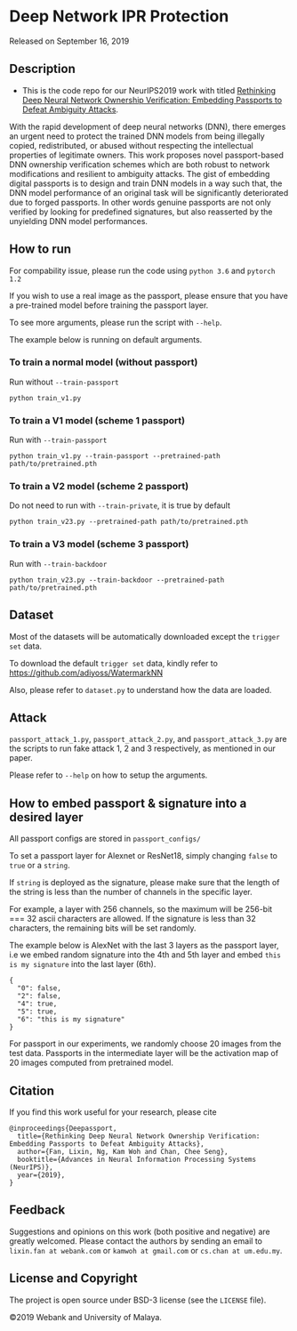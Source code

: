 # Deep Network IPR Protection

Released on September 16, 2019

## Description

* This is the code repo for our NeurIPS2019 work with titled [Rethinking Deep Neural Network Ownership Verification: Embedding Passports to Defeat Ambiguity Attacks](https://arxiv.org/abs/1909.07830). 

With the rapid development of deep neural networks (DNN), there emerges an urgent need to protect the trained DNN models from being illegally copied, redistributed, or abused without respecting the intellectual properties of legitimate owners. This work proposes novel passport-based DNN ownership verification schemes which are both robust to network modifications and resilient to ambiguity attacks. The gist of embedding digital passports is to design and train DNN models in a way such that, the DNN model performance of an original task will be significantly deteriorated due to forged passports. In other words genuine passports are not only verified by looking for predefined signatures, but also reasserted by the unyielding DNN model performances. 

## How to run

For compability issue, please run the code using `python 3.6` and `pytorch 1.2`

If you wish to use a real image as the passport, please ensure that you have a pre-trained model before training the passport layer. 

To see more arguments, please run the script with `--help`.

The example below is running on default arguments.

### To train a normal model (without passport)

Run without `--train-passport` 
```
python train_v1.py
```

### To train a V1 model (scheme 1 passport)

Run with `--train-passport`
```
python train_v1.py --train-passport --pretrained-path path/to/pretrained.pth
```

### To train a V2 model (scheme 2 passport)

Do not need to run with `--train-private`, it is true by default
```
python train_v23.py --pretrained-path path/to/pretrained.pth
```

### To train a V3 model (scheme 3 passport)

Run with `--train-backdoor`
```
python train_v23.py --train-backdoor --pretrained-path path/to/pretrained.pth
```

## Dataset

Most of the datasets will be automatically downloaded except the `trigger set` data.

To download the default `trigger set` data, kindly refer to https://github.com/adiyoss/WatermarkNN

Also, please refer to `dataset.py` to understand how the data are loaded.

## Attack

`passport_attack_1.py`, `passport_attack_2.py`, and `passport_attack_3.py` are the scripts to run fake attack 1, 2 and 3 respectively, as mentioned in our paper.

Please refer to `--help` on how to setup the arguments.

## How to embed passport & signature into a desired layer

All passport configs are stored in `passport_configs/`

To set a passport layer for Alexnet or ResNet18, simply changing `false` to `true` or a `string`.

If `string` is deployed as the signature, please make sure that the length of the string is less than the number of channels in the specific layer.

For example, a layer with 256 channels, so the maximum will be 256-bit === 32 ascii characters are allowed. If the signature is less than 32 characters, the remaining bits will be set randomly.

The example below is AlexNet with the last 3 layers as the passport layer, i.e we embed random signature into the 4th and 5th layer and embed `this is my signature` into the last layer (6th).

```
{
  "0": false,
  "2": false,
  "4": true,
  "5": true,
  "6": "this is my signature"
}
```

For passport in our experiments, we randomly choose 20 images from the test data. Passports in the intermediate layer will be the activation map of 20 images computed from pretrained model.

## Citation
If you find this work useful for your research, please cite
```
@inproceedings{Deepassport,
  title={Rethinking Deep Neural Network Ownership Verification: Embedding Passports to Defeat Ambiguity Attacks},
  author={Fan, Lixin, Ng, Kam Woh and Chan, Chee Seng},
  booktitle={Advances in Neural Information Processing Systems (NeurIPS)},
  year={2019},
}
```

## Feedback
Suggestions and opinions on this work (both positive and negative) are greatly welcomed. Please contact the authors by sending an email to
`lixin.fan at webank.com` or `kamwoh at gmail.com` or `cs.chan at um.edu.my`.

## License and Copyright
The project is open source under BSD-3 license (see the ``` LICENSE ``` file).

&#169;2019 Webank and University of Malaya.
